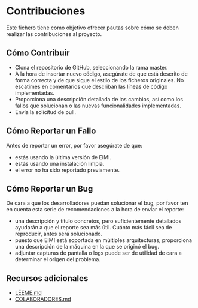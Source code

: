 # Contribuciones

Este fichero tiene como objetivo ofrecer pautas sobre cómo se deben realizar las contribuciones al proyecto.

## Cómo Contribuir

* Clona el repositorio de GitHub, seleccionando la rama master.
* A la hora de insertar nuevo código, asegúrate de que está descrito de forma correcta y de que sigue el estilo de los ficheros originales. No escatimes en comentarios que describan las líneas de código implementadas.
* Proporciona una descripción detallada de los cambios, así como los fallos que solucionan o las nuevas funcionalidades implementadas.
* Envía la solicitud de pull.

## Cómo Reportar un Fallo

Antes de reportar un error, por favor asegúrate de que:
* estás usando la última versión de EIMI.
* estás usando una instalación limpia.
* el error no ha sido reportado previamente.

## Cómo Reportar un Bug

De cara a que los desarrolladores puedan solucionar el bug, por favor ten en cuenta esta serie de recomendaciones a la hora de enviar el reporte:
* una descripción y título concretos, pero suficientemente detallados ayudarán a que el reporte sea más útil. Cuánto más fácil sea de reproducir, antes será solucionado.
* puesto que EIMI está soportada en múltiples arquitecturas, proporciona una descripción de la máquina en la que se originó el bug.
* adjuntar capturas de pantalla o logs puede ser de utilidad de cara a determinar el origen del problema.

## Recursos adicionales

* [LÉEME.md](https://github.com/KM-11/EIMI/blob/master/README_ES.md)
* [COLABORADORES.md](https://github.com/KM-11/EIMI/blob/master/CONTRIBUTORS_ES.md)